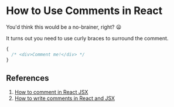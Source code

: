 # How to Use Comments in React

You'd think this would be a no-brainer, right? 😦

It turns out you need to use curly braces to surround the comment.

```js
{
  /* <div>Comment me!</div> */
}
```

## References

1. [How to comment in React JSX](https://wesbos.com/react-jsx-comments)
1. [How to write comments in React and JSX](https://sebhastian.com/react-jsx-comments/)
